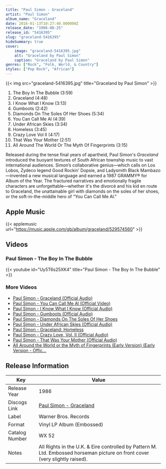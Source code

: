 ```yaml
---
title: "Paul Simon - Graceland"
artist: "Paul Simon"
album_name: "Graceland"
date: 2016-01-13T10:27:40.000000Z
release_date: "1986-08-25"
release_id: "5416395"
slug: "graceland-5416395"
hideSummary: true
cover:
    image: "graceland-5416395.jpg"
    alt: "Graceland by Paul Simon"
    caption: "Graceland by Paul Simon"
genres: ["Rock", "Folk, World, & Country"]
styles: ["Pop Rock", "African"]
---
```


{{< img src="graceland-5416395.jpg" title="Graceland by Paul Simon" >}}

<!-- section break -->

1. The Boy In The Bubble (3:59)
2. Graceland (4:48)
3. I Know What I Know (3:13)
4. Gumboots (2:42)
5. Diamonds On The Soles Of Her Shoes (5:34)
6. You Can Call Me Al (4:39)
7. Under African Skies (3:34)
8. Homeless (3:45)
9. Crazy Love Vol II (4:17)
10. That Was Your Mother (2:51)
11. All Around The World Or The Myth Of Fingerprints (3:15)

<!-- section break -->


Released during the tense final years of apartheid, Paul Simon's <i>Graceland</i> introduced the buoyant textures of South African township music to vast international audiences. Simon’s collaborative genius—which calls on Los Lobos, Zydeco legend Good Rockin’ Dopsie, and Ladysmith Black Mambazo—invented a new musical language and earned a 1987 GRAMMY® for Album of the Year. The fractured narratives and emotionally fragile characters are unforgettable—whether it's the divorcé and his kid en route to Graceland, the unattainable girl with diamonds on the soles of her shoes, or the soft-in-the-middle hero of “You Can Call Me Al."



## Apple Music
{{< applemusic url="https://music.apple.com/gb/album/graceland/529574560" >}}





## Videos
### Paul Simon - The Boy In The Bubble
{{< youtube id="Uy5T6s25XK4" title="Paul Simon - The Boy In The Bubble" >}}<br>

### More Videos

- [Paul Simon - Graceland (Official Audio)](https://www.youtube.com/watch?v=GP6a-7MP91g)
- [Paul Simon - You Can Call Me Al (Official Video)](https://www.youtube.com/watch?v=uq-gYOrU8bA)
- [Paul Simon - I Know What I Know (Official Audio)](https://www.youtube.com/watch?v=2hanjM_IenU)
- [Paul Simon - Gumboots (Official Audio)](https://www.youtube.com/watch?v=L-AQTtXUxYU)
- [Paul Simon - Diamonds On The Soles Of Her Shoes](https://www.youtube.com/watch?v=-I_T3XvzPaM)
- [Paul Simon - Under African Skies (Official Audio)](https://www.youtube.com/watch?v=YcD8b5vJQzc)
- [Paul Simon - Graceland: Homeless](https://www.youtube.com/watch?v=LxOyB_nFAOo)
- [Paul Simon - Crazy Love, Vol. II (Official Audio)](https://www.youtube.com/watch?v=GbaDwh7xeJE)
- [Paul Simon - That Was Your Mother (Official Audio)](https://www.youtube.com/watch?v=im9KnAg0r-w)
- [All Around the World or the Myth of Fingerprints (Early Version) (Early Version - Offic...](https://www.youtube.com/watch?v=4KygdhHI_eE)


## Release Information
|  Key           | Value                                                |
| ---------------| ---------------------------------------------------- |
| Release Year   | 1986                                   |
| Discogs Link   | [Paul Simon - Graceland](https://www.discogs.com/release/5416395-Paul-Simon-Graceland) |
| Label          | Warner Bros. Records |
| Format         | Vinyl LP Album (Embossed) |
| Catalog Number | WX 52 |
| Notes | All Rights in the U.K. & Eire controlled by Pattern M. Ltd. Embossed horseman picture on front cover (very slightly raised). |